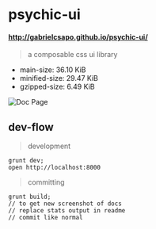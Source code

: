 # psychic-ui

#### http://gabrielcsapo.github.io/psychic-ui/

> a composable css ui library
- main-size: 36.10 KiB
- minified-size: 29.47 KiB
- gzipped-size: 6.49 KiB

![Doc Page](examples/assets/doc.png)

## dev-flow

> development

```
grunt dev;
open http://localhost:8000
```

> committing

```
grunt build;
// to get new screenshot of docs
// replace stats output in readme
// commit like normal
```
